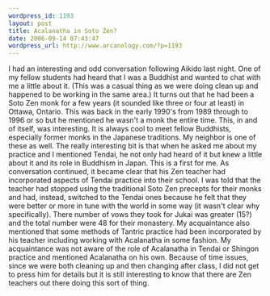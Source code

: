 ```yaml
--- 
wordpress_id: 1193
layout: post
title: Acalanatha in Soto Zen?
date: 2006-09-14 07:43:47
wordpress_url: http://www.arcanology.com/?p=1193
---
```

I had an interesting and odd conversation following Aikido last night. One of my fellow students had heard that I was a Buddhist and wanted to chat with me a little about it. (This was a casual thing as we were doing clean up and happened to be working in the same area.) It turns out that he had been a Soto Zen monk for a few years (it sounded like three or four at least) in Ottawa, Ontario. This was back in the early 1990's from 1989 through to 1996 or so but he mentioned he wasn't a monk the entire time. This, in and of itself, was interesting. It is always cool to meet fellow Buddhists, especially former monks in the Japanese traditions. My neighbor is one of these as well. The really interesting bit is that when he asked me about my practice and I mentioned Tendai, he not only had heard of it but knew a little about it and its role in Buddhism in Japan. This is a first for me. As conversation continued, it became clear that his Zen teacher had incorporated aspects of Tendai practice into their school. I was told that the teacher had stopped using the traditional Soto Zen precepts for their monks and had, instead, switched to the Tendai ones because he felt that they were better or more in tune with the world in some way (it wasn't clear why specifically). There number of vows they took for Jukai was greater (15?) and the total number were 48 for their monastery. My acquaintance also mentioned that some methods of Tantric practice had been incorporated by his teacher including working with Acalanatha in some fashion. My acquaintance was not aware of the role of Acalanatha in Tendai or Shingon practice and mentioned Acalanatha on his own. Because of time issues, since we were both cleaning up and then changing after class, I did not get to press him for details but it is still interesting to know that there are Zen teachers out there doing this sort of thing.